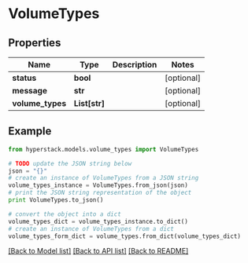 # VolumeTypes


## Properties

Name | Type | Description | Notes
------------ | ------------- | ------------- | -------------
**status** | **bool** |  | [optional] 
**message** | **str** |  | [optional] 
**volume_types** | **List[str]** |  | [optional] 

## Example

```python
from hyperstack.models.volume_types import VolumeTypes

# TODO update the JSON string below
json = "{}"
# create an instance of VolumeTypes from a JSON string
volume_types_instance = VolumeTypes.from_json(json)
# print the JSON string representation of the object
print VolumeTypes.to_json()

# convert the object into a dict
volume_types_dict = volume_types_instance.to_dict()
# create an instance of VolumeTypes from a dict
volume_types_form_dict = volume_types.from_dict(volume_types_dict)
```
[[Back to Model list]](../README.md#documentation-for-models) [[Back to API list]](../README.md#documentation-for-api-endpoints) [[Back to README]](../README.md)


